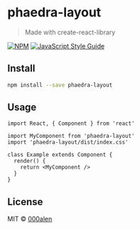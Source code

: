 # phaedra-layout

> Made with create-react-library

[![NPM](https://img.shields.io/npm/v/phaedra-layout.svg)](https://www.npmjs.com/package/phaedra-layout) [![JavaScript Style Guide](https://img.shields.io/badge/code_style-standard-brightgreen.svg)](https://standardjs.com)

## Install

```bash
npm install --save phaedra-layout
```

## Usage

```tsx
import React, { Component } from 'react'

import MyComponent from 'phaedra-layout'
import 'phaedra-layout/dist/index.css'

class Example extends Component {
  render() {
    return <MyComponent />
  }
}
```

## License

MIT © [000alen](https://github.com/000alen)
